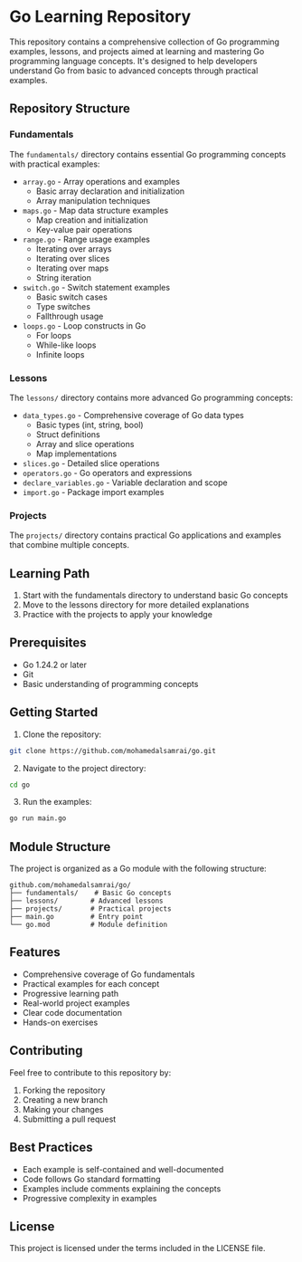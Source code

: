 # Go Learning Repository

This repository contains a comprehensive collection of Go programming examples, lessons, and projects aimed at learning and mastering Go programming language concepts. It's designed to help developers understand Go from basic to advanced concepts through practical examples.

## Repository Structure

### Fundamentals
The `fundamentals/` directory contains essential Go programming concepts with practical examples:
- `array.go` - Array operations and examples
  - Basic array declaration and initialization
  - Array manipulation techniques
- `maps.go` - Map data structure examples
  - Map creation and initialization
  - Key-value pair operations
- `range.go` - Range usage examples
  - Iterating over arrays
  - Iterating over slices
  - Iterating over maps
  - String iteration
- `switch.go` - Switch statement examples
  - Basic switch cases
  - Type switches
  - Fallthrough usage
- `loops.go` - Loop constructs in Go
  - For loops
  - While-like loops
  - Infinite loops

### Lessons
The `lessons/` directory contains more advanced Go programming concepts:
- `data_types.go` - Comprehensive coverage of Go data types
  - Basic types (int, string, bool)
  - Struct definitions
  - Array and slice operations
  - Map implementations
- `slices.go` - Detailed slice operations
- `operators.go` - Go operators and expressions
- `declare_variables.go` - Variable declaration and scope
- `import.go` - Package import examples

### Projects
The `projects/` directory contains practical Go applications and examples that combine multiple concepts.

## Learning Path

1. Start with the fundamentals directory to understand basic Go concepts
2. Move to the lessons directory for more detailed explanations
3. Practice with the projects to apply your knowledge


## Prerequisites

- Go 1.24.2 or later
- Git
- Basic understanding of programming concepts

## Getting Started

1. Clone the repository:
```bash
git clone https://github.com/mohamedalsamrai/go.git
```

2. Navigate to the project directory:
```bash
cd go
```

3. Run the examples:
```bash
go run main.go
```

## Module Structure

The project is organized as a Go module with the following structure:
```
github.com/mohamedalsamrai/go/
├── fundamentals/    # Basic Go concepts
├── lessons/        # Advanced lessons
├── projects/       # Practical projects
├── main.go         # Entry point
└── go.mod          # Module definition
```

## Features

- Comprehensive coverage of Go fundamentals
- Practical examples for each concept
- Progressive learning path
- Real-world project examples
- Clear code documentation
- Hands-on exercises

## Contributing

Feel free to contribute to this repository by:
1. Forking the repository
2. Creating a new branch
3. Making your changes
4. Submitting a pull request

## Best Practices

- Each example is self-contained and well-documented
- Code follows Go standard formatting
- Examples include comments explaining the concepts
- Progressive complexity in examples

## License

This project is licensed under the terms included in the LICENSE file.